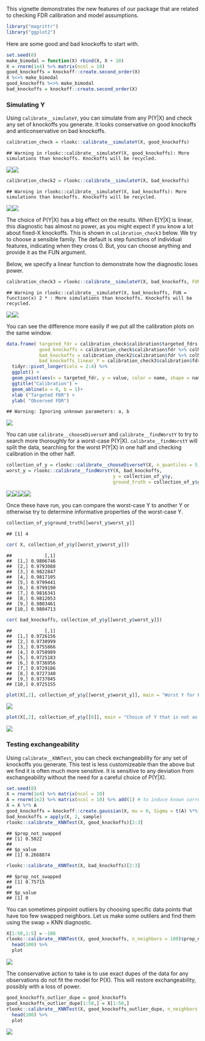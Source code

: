 This vignette demonstrates the new features of our package that are
related to checking FDR calibration and model assumptions.

``` r
library("magrittr")
library("ggplot2")
```

Here are some good and bad knockoffs to start with.

``` r
set.seed(0)
make_bimodal = function(X) rbind(X, X + 10)
X = rnorm(1e4) %>% matrix(ncol = 10)
good_knockoffs = knockoff::create.second_order(X)
X %<>% make_bimodal
good_knockoffs %<>% make_bimodal
bad_knockoffs = knockoff::create.second_order(X)
```

### Simulating Y

Using `calibrate__simulateY`, you can simulate from any P(Y\|X) and
check any set of knockoffs you generate. It looks conservative on good
knockoffs and anticonservative on bad knockoffs.

``` r
calibration_check = rlookc::calibrate__simulateY(X, good_knockoffs)
```

    ## Warning in rlookc::calibrate__simulateY(X, good_knockoffs): More simulations than knockoffs. Knockoffs will be recycled.

![](vignette_calibration_files/figure-markdown_github/unnamed-chunk-3-1.png)![](vignette_calibration_files/figure-markdown_github/unnamed-chunk-3-2.png)

``` r
calibration_check2 = rlookc::calibrate__simulateY(X, bad_knockoffs)
```

    ## Warning in rlookc::calibrate__simulateY(X, bad_knockoffs): More simulations than knockoffs. Knockoffs will be recycled.

![](vignette_calibration_files/figure-markdown_github/unnamed-chunk-3-3.png)![](vignette_calibration_files/figure-markdown_github/unnamed-chunk-3-4.png)

The choice of P(Y\|X) has a big effect on the results. When E\[Y\|X\] is
linear, this diagnostic has almost no power, as you might expect if you
know a lot about fixed-X knockoffs. This is shown in
`calibration_check3` below. We try to choose a sensible family. The
default is step functions of individual features, indicating when they
cross 0. But, you can choose anything and provide it as the FUN
argument.

Below, we specify a linear function to demonstrate how the diagnostic
loses power.

``` r
calibration_check3 = rlookc::calibrate__simulateY(X, bad_knockoffs, FUN = function(x) 2*x)
```

    ## Warning in rlookc::calibrate__simulateY(X, bad_knockoffs, FUN = function(x) 2 * : More simulations than knockoffs. Knockoffs will be recycled.

![](vignette_calibration_files/figure-markdown_github/unnamed-chunk-4-1.png)![](vignette_calibration_files/figure-markdown_github/unnamed-chunk-4-2.png)

You can see the difference more easily if we put all the calibration
plots on the same window.

``` r
data.frame( targeted_fdr = calibration_check$calibration$targeted_fdrs, 
            good_knockoffs = calibration_check$calibration$fdr %>% colMeans, 
            bad_knockoffs = calibration_check2$calibration$fdr %>% colMeans, 
            bad_knockoffs_linear_Y = calibration_check3$calibration$fdr %>% colMeans) %>%
  tidyr::pivot_longer(cols = 2:4) %>%
  ggplot() + 
  geom_point(aes(x = targeted_fdr, y = value, color = name, shape = name)) + 
  ggtitle("Calibration") + 
  geom_abline(a = 0, b = 1)+
  xlab ("Targeted FDR") + 
  ylab( "Observed FDR")
```

    ## Warning: Ignoring unknown parameters: a, b

![](vignette_calibration_files/figure-markdown_github/unnamed-chunk-5-1.png)

You can use `calibrate__chooseDiverseY` and `calibrate__findWorstY` to
try to search more thoroughly for a worst-case P(Y\|X).
`calibrate__findWorstY` will split the data, searching for the worst
P(Y\|X) in one half and checking calibration in the other half.

``` r
collection_of_y = rlookc::calibrate__chooseDiverseY(X, n_quantiles = 5)
worst_y = rlookc::calibrate__findWorstY(X, bad_knockoffs,
                                       y = collection_of_y$y,
                                       ground_truth = collection_of_y$ground_truth)
```

![](vignette_calibration_files/figure-markdown_github/unnamed-chunk-6-1.png)![](vignette_calibration_files/figure-markdown_github/unnamed-chunk-6-2.png)![](vignette_calibration_files/figure-markdown_github/unnamed-chunk-6-3.png)![](vignette_calibration_files/figure-markdown_github/unnamed-chunk-6-4.png)

Once these have run, you can compare the worst-case Y to another Y or
otherwise try to determine informative properties of the worst-case Y.

``` r
collection_of_y$ground_truth[[worst_y$worst_y]]
```

    ## [1] 4

``` r
cor( X, collection_of_y$y[[worst_y$worst_y]])
```

    ##            [,1]
    ##  [1,] 0.9806746
    ##  [2,] 0.9793088
    ##  [3,] 0.9822847
    ##  [4,] 0.9817105
    ##  [5,] 0.9799441
    ##  [6,] 0.9799190
    ##  [7,] 0.9816341
    ##  [8,] 0.9812053
    ##  [9,] 0.9803461
    ## [10,] 0.9804713

``` r
cor( bad_knockoffs, collection_of_y$y[[worst_y$worst_y]])
```

    ##            [,1]
    ##  [1,] 0.9726156
    ##  [2,] 0.9730999
    ##  [3,] 0.9755866
    ##  [4,] 0.9758989
    ##  [5,] 0.9725183
    ##  [6,] 0.9736956
    ##  [7,] 0.9729186
    ##  [8,] 0.9727340
    ##  [9,] 0.9737045
    ## [10,] 0.9725155

``` r
plot(X[,2], collection_of_y$y[[worst_y$worst_y]], main = "Worst Y for FDR control")
```

![](vignette_calibration_files/figure-markdown_github/unnamed-chunk-7-1.png)

``` r
plot(X[,2], collection_of_y$y[[6]], main = "Choice of Y that is not as bad")
```

![](vignette_calibration_files/figure-markdown_github/unnamed-chunk-7-2.png)

### Testing exchangeability

Using `calibrate__KNNTest`, you can check exchangeability for any set of
knockoffs you generate. This test is less customizeable than the above
but we find it is often much more sensitive. It is sensitive to any
deviation from exchangeability without the need for a careful choice of
P(Y\|X).

``` r
set.seed(0)
X = rnorm(1e4) %>% matrix(ncol = 10)
A = rnorm(1e2) %>% matrix(ncol = 10) %>% add(1) # to induce known correlation across variables
X = X %*% A
good_knockoffs = knockoff::create.gaussian(X, mu = 0, Sigma = t(A) %*% A)
bad_knockoffs = apply(X, 2, sample)
rlookc::calibrate__KNNTest(X, good_knockoffs)[2:3]
```

    ## $prop_not_swapped
    ## [1] 0.5022
    ## 
    ## $p_value
    ## [1] 0.2668874

``` r
rlookc::calibrate__KNNTest(X, bad_knockoffs)[2:3]
```

    ## $prop_not_swapped
    ## [1] 0.75715
    ## 
    ## $p_value
    ## [1] 0

You can sometimes pinpoint outliers by choosing specific data points
that have too few swapped neighbors. Let us make some outliers and find
them using the swap + KNN diagnostic.

``` r
X[1:50,1:5] = -100
rlookc::calibrate__KNNTest(X, good_knockoffs, n_neighbors = 100)$prop_not_swapped_per_observation %>%
  head(100) %>%
  plot
```

![](vignette_calibration_files/figure-markdown_github/unnamed-chunk-9-1.png)

The conservative action to take is to use exact dupes of the data for
any observations do not fit the model for P(X). This will restore
exchangeability, possibly with a loss of power.

``` r
good_knockoffs_outlier_dupe = good_knockoffs
good_knockoffs_outlier_dupe[1:50,] = X[1:50,]
rlookc::calibrate__KNNTest(X, good_knockoffs_outlier_dupe, n_neighbors = 100)$prop_not_swapped_per_observation %>%
  head(100) %>%
  plot
```

![](vignette_calibration_files/figure-markdown_github/unnamed-chunk-10-1.png)
